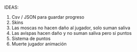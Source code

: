 IDEAS:
1. Csv / JSON para guardar progreso
2. Skins
3. Las moscas no hacen daño al jugador, solo suman saliva
4. Las avispas hacen daño y no suman saliva pero si puntos
5. Sistema de puntos
6. Muerte jugador animación